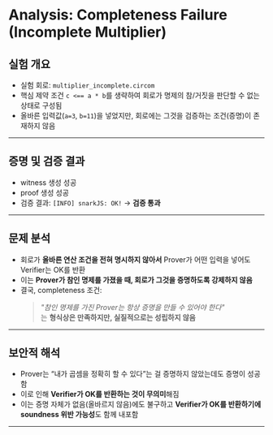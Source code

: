 # Analysis: Completeness Failure (Incomplete Multiplier)

## 실험 개요

- 실험 회로: `multiplier_incomplete.circom`
- 핵심 제약 조건 `c <== a * b`를 생략하여 회로가 명제의 참/거짓을 판단할 수 없는 상태로 구성됨
- 올바른 입력값(`a=3`, `b=11`)을 넣었지만, 회로에는 그것을 검증하는 조건(증명)이 존재하지 않음

---

## 증명 및 검증 결과

- witness 생성 성공
- proof 생성 성공
- 검증 결과: `[INFO] snarkJS: OK!` → **검증 통과**

---

## 문제 분석

- 회로가 **올바른 연산 조건을 전혀 명시하지 않아서** Prover가 어떤 입력을 넣어도 Verifier는 OK를 반환
- 이는 **Prover가 참인 명제를 가졌을 때, 회로가 그것을 증명하도록 강제하지 않음**
- 결국, completeness 조건:  
  > *"참인 명제를 가진 Prover는 항상 증명을 만들 수 있어야 한다"*  
  는 **형식상은 만족하지만, 실질적으로는 성립하지 않음**

---

## 보안적 해석

- Prover는 “내가 곱셈을 정확히 할 수 있다”는 걸 증명하지 않았는데도 증명이 성공함
- 이로 인해 **Verifier가 OK를 반환하는 것이 무의미**해짐
- 이는 증명 자체가 없음(올바르지 않음)에도 불구하고 **Verifier가 OK를 반환하기에** **soundness 위반 가능성**도 함께 내포함

---
